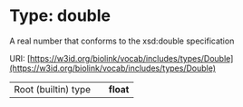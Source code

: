 
# Type: double


A real number that conforms to the xsd:double specification

URI: [https://w3id.org/biolink/vocab/includes/types/Double](https://w3id.org/biolink/vocab/includes/types/Double)

|  |  |  |
| --- | --- | --- |
| Root (builtin) type | | **float** |
